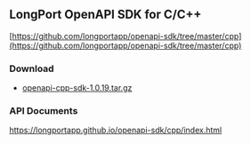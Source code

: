 ## LongPort OpenAPI SDK for C/C++

[https://github.com/longportapp/openapi-sdk/tree/master/cpp](https://github.com/longportapp/openapi-sdk/tree/master/cpp)

### Download

- [openapi-cpp-sdk-1.0.19.tar.gz](https://static.lbkrs.com/openapi-sdk/openapi-cpp-sdk-1.0.19.tar.gz)

### API Documents

https://longportapp.github.io/openapi-sdk/cpp/index.html
